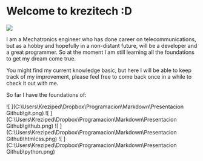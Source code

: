 # Welcome to krezitech :D 

![ ](http://4.bp.blogspot.com/-fVxTHe30Hgo/TxwTO4Lm-CI/AAAAAAAAAbU/7-bDK3Yby6U/s1600/Fondochicofinalfinal.jpg "Krezitech")

I am a Mechatronics engineer who has done career on telecommunications, but as a hobby and hopefully in a non-distant future, will be a developer and a great programmer. 
So at the moment I am still learning all the foundations to get my dream come true.

You might find my current knowledge basic, but here I will be able to keep track of my improvement, please feel free to come back once in a while to check it out with me.

So far I have the foundations of:

![ ](C:\Users\Kreziped\Dropbox\Programacion\Markdown\Presentacion Github\git.png)
![ ](C:\Users\Kreziped\Dropbox\Programacion\Markdown\Presentacion Github\github.png)
![ ](C:\Users\Kreziped\Dropbox\Programacion\Markdown\Presentacion Github\htmlcss.png)
![ ](C:\Users\Kreziped\Dropbox\Programacion\Markdown\Presentacion Github\python.png)
